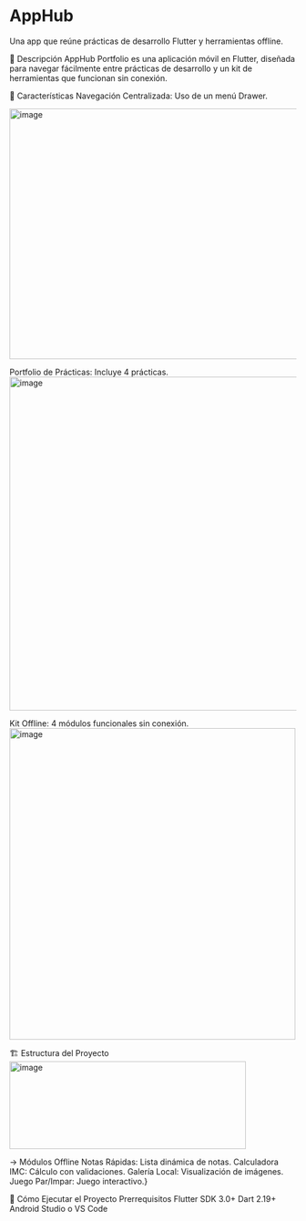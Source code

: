 # AppHub

Una app que reúne prácticas de desarrollo Flutter y herramientas offline.

📱 Descripción
AppHub Portfolio es una aplicación móvil en Flutter, diseñada para navegar fácilmente entre prácticas de desarrollo y un kit de herramientas que funcionan sin conexión.


🎯 Características
Navegación Centralizada: Uso de un menú Drawer.

<img width="508" height="440" alt="image" src="https://github.com/user-attachments/assets/4a06576c-d770-4a51-abf9-b68b540f91ef" />


Portfolio de Prácticas: Incluye 4 prácticas.
<img width="506" height="586" alt="image" src="https://github.com/user-attachments/assets/97f43f3a-4ab8-4584-9734-3d7f7ca1869b" />


Kit Offline: 4 módulos funcionales sin conexión.
<img width="502" height="547" alt="image" src="https://github.com/user-attachments/assets/e4256845-3f2a-4714-b1bd-4c4431cf215b" />

🏗️ Estructura del Proyecto
<img width="415" height="154" alt="image" src="https://github.com/user-attachments/assets/7b9df30b-0a35-43e0-97a5-bcf545df2861" />

-> Módulos Offline
Notas Rápidas: Lista dinámica de notas.
Calculadora IMC: Cálculo con validaciones.
Galería Local: Visualización de imágenes.
Juego Par/Impar: Juego interactivo.}

🚀 Cómo Ejecutar el Proyecto
Prerrequisitos
Flutter SDK 3.0+
Dart 2.19+
Android Studio o VS Code
